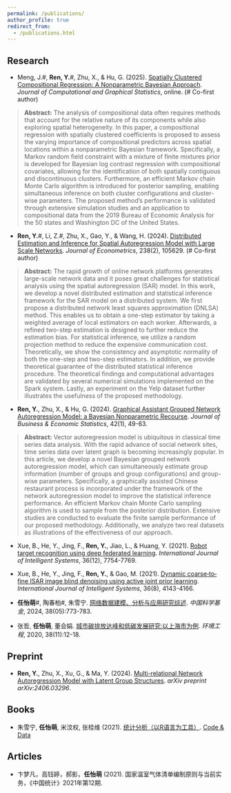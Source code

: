 ```yaml
---
permalink: /publications/
author_profile: true
redirect_from: 
  - /publications.html
---
```



## Research

- Meng, J.#, **Ren, Y.**#, Zhu, X., & Hu, G. (2025). [Spatially Clustered Compositional Regression: A Nonparametric Bayesian Approach](https://www.tandfonline.com/doi/abs/10.1080/10618600.2025.2500978). _Journal of Computational and Graphical Statistics_, online. (# Co-first author)


> **Abstract:** The analysis of compositional data often requires methods that account for the relative nature of its components while also exploring spatial heterogeneity. In this paper, a compositional regression with spatially clustered coefficients is proposed to assess the varying importance of compositional predictors across spatial locations within a nonparametric Bayesian framework. Specifically, a Markov random field constraint with a mixture of finite mixtures prior is developed for Bayesian log contrast regression with compositional covariates, allowing for the identification of both spatially contiguous and discontinuous clusters. Furthermore, an efficient Markov chain Monte Carlo algorithm is introduced for posterior sampling, enabling simultaneous inference on both cluster configurations and cluster-wise parameters. The proposed method’s performance is validated through extensive simulation studies and an application to compositional data from the 2019 Bureau of Economic Analysis for the 50 states and Washington DC of the United States.


- **Ren, Y.**#, Li, Z.#, Zhu, X., Gao, Y., & Wang, H. (2024). [Distributed Estimation and Inference for Spatial Autoregression Model with Large Scale Networks](https://www.sciencedirect.com/science/article/pii/S0304407623003457). _Journal of Econometrics_, 238(2), 105629. (# Co-first author)


> **Abstract:** The rapid growth of online network platforms generates large-scale network data and it poses great challenges for statistical analysis using the spatial autoregression (SAR) model. In this work, we develop a novel distributed estimation and statistical inference framework for the SAR model on a distributed system. We first propose a distributed network least squares approximation (DNLSA) method. This enables us to obtain a one-step estimator by taking a weighted average of local estimators on each worker. Afterwards, a refined two-step estimation is designed to further reduce the estimation bias. For statistical inference, we utilize a random projection method to reduce the expensive communication cost. Theoretically, we show the consistency and asymptotic normality of both the one-step and two-step estimators. In addition, we provide theoretical guarantee of the distributed statistical inference procedure. The theoretical findings and computational advantages are validated by several numerical simulations implemented on the Spark system. Lastly, an experiment on the Yelp dataset further illustrates the usefulness of the proposed methodology.
 
 
- **Ren, Y.**, Zhu, X., & Hu, G. (2024). [Graphical Assistant Grouped Network Autoregression Model: a Bayesian Nonparametric Recourse](https://www.tandfonline.com/doi/full/10.1080/07350015.2022.2143784). _Journal of Business & Economic Statistics_, 42(1), 49-63.

> **Abstract:** Vector autoregression model is ubiquitous in classical time series data analysis. With the rapid advance of social network sites, time series data over latent graph is becoming increasingly popular. In this article, we develop a novel Bayesian grouped network autoregression model, which can simultaneously estimate group information (number of groups and group configurations) and group-wise parameters. Specifically, a graphically assisted Chinese restaurant process is incorporated under the framework of the network autoregression model to improve the statistical inference performance. An efficient Markov chain Monte Carlo sampling algorithm is used to sample from the posterior distribution. Extensive studies are conducted to evaluate the finite sample performance of our proposed methodology. Additionally, we analyze two real datasets as illustrations of the effectiveness of our approach.


- Xue, B., He, Y., Jing, F., **Ren, Y.**, Jiao, L., & Huang, Y. (2021). [Robot target recognition using deep federated learning](https://onlinelibrary.wiley.com/doi/abs/10.1002/int.22606). _International Journal of Intelligent Systems_, 36(12), 7754-7769.

- Xue, B., He, Y., Jing, F., **Ren, Y.**, & Gao, M. (2021). [Dynamic coarse‐to‐fine ISAR image blind denoising using active joint prior learning](https://onlinelibrary.wiley.com/doi/abs/10.1002/int.22454). _International Journal of Intelligent Systems_, 36(8), 4143-4166.

- **任怡萌**#, 陶春柏#, 朱雪宁. [网络数据建模、分析与应用研究综述](10.16262/j.cnki.1000-8217.20240729.004). _中国科学基金_, 2024, 38(05):773-783.


- 张哲, **任怡萌**, 董会娟. [城市碳排放达峰和低碳发展研究:以上海市为例](https://kns.cnki.net/kcms/detail/detail.aspx?dbcode=CJFD&dbname=CJFDLAST2021&filename=HJGC202011003&uniplatform=NZKPT&v=2bqQIWLHfC6qR6OGSmJodziK1kZ7rsMjSd7X4MmYNujFeiHm0u5ia0T58UCR%25mmd2BpbU). _环境工程_, 2020, 38(11):12-18.

## Preprint

- **Ren, Y.**, Zhu, X., Xu, G., & Ma, Y. (2024). [Multi-relational Network Autoregression Model with Latent Group Structures](https://arxiv.org/abs/2406.03296). _arXiv preprint arXiv:2406.03296_.


## Books

- 朱雪宁, **任怡萌**, 米汶权, 张桂维 (2021). [统计分析（以R语言为工具）](https://item.jd.com/13422394.html). [Code & Data](https://xueningzhu.github.io/Statistical-Analysis-with-R/index.html)

## Articles

- 卞梦凡，高钰婷，郝影，**任怡萌** (2021). 国家温室气体清单编制原则与当前实务，《中国统计》2021年第12期.
